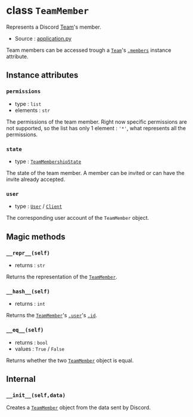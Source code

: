 # class `TeamMember`

Represents a Discord [Team](Team.md)'s member.

- Source : [application.py](https://github.com/HuyaneMatsu/hata/blob/master/hata/application.py)

Team members can be accessed trough a [`Team`](Team.md)'s
[`.members`](Team.md#members) instance attribute.

## Instance attributes

### `permissions`

- type : `list`
- elements : `str`

The permissions of the team member. Right now specific permissions are not
supported, so the list has only 1 element : `'*'`, what represents all the
permissions.

### `state`

- type : [`TeamMembershipState`](TeamMembershipState.md)

The state of the team member. A member can be invited or can have the invite
already accepted.

### `user`

- type : [`User`](User.md) / [`Client`](Client.md)

The corresponding user account of the `TeamMember` object.

## Magic methods

### `__repr__(self)`

- returns : `str`

Returns the representation of the [`TeamMember`](TeamMember.md).

### `__hash__(self)`

- returns : `int`

Returns the [`TeamMember`](TeamMember.md)'s [`.user`](#user)'s
[`.id`](UserBase.md#id).

### `__eq__(self)`

- returns : `bool`
- values : `True` / `False`

Returns whether the two [`TeamMember`](TeamMember.md) object is equal.

## Internal

### `__init__(self,data)`

Creates a [`TeamMember`](TeamMember.md) object from the data sent by Discord.
